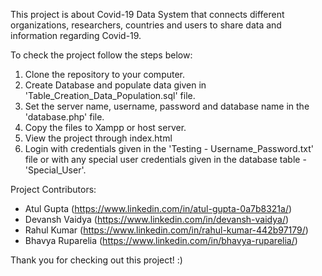 This project is about Covid-19 Data System that connects different organizations, researchers, countries and users to share data and information regarding Covid-19.

To check the project follow the steps below:
1. Clone the repository to your computer.
2. Create Database and populate data given in 'Table_Creation_Data_Population.sql' file.
3. Set the server name, username, password and database name in the 'database.php' file.
4. Copy the files to Xampp or host server.
5. View the project through index.html
6. Login with credentials given in the 'Testing - Username_Password.txt' file or with any special user credentials given in the database table - 'Special_User'.

Project Contributors:
- Atul Gupta (https://www.linkedin.com/in/atul-gupta-0a7b8321a/)
- Devansh Vaidya (https://www.linkedin.com/in/devansh-vaidya/)
- Rahul Kumar (https://www.linkedin.com/in/rahul-kumar-442b97179/)
- Bhavya Ruparelia (https://www.linkedin.com/in/bhavya-ruparelia/)


Thank you for checking out this project! :)
